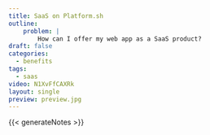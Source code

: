 ```yaml
---
title: SaaS on Platform.sh
outline:
    problem: |
        How can I offer my web app as a SaaS product?
draft: false
categories:
  - benefits
tags:
  - saas
video: N1XvFfCAXRk
layout: single
preview: preview.jpg
---
```


{{< generateNotes >}}
